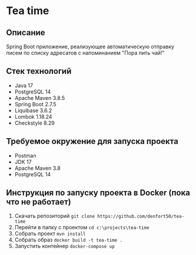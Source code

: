 # Tea time

## Описание
Spring Boot приложение, реализующее автоматическую отправку писем по списку адресатов с напоминанием "Пора пить чай!"

## Стек технологий
* Java 17
* PostgreSQL 14
* Apache Maven 3.8.5
* Spring Boot 2.7.5
* Liquibase 3.6.2
* Lombok 1.18.24
* Checkstyle 8.29

## Требуемое окружение для запуска проекта
* Postman
* JDK 17
* Apache Maven 3.8
* PostgreSQL 14

## Инструкция по запуску проекта в Docker (пока что не работает)
1) Скачать репозиторий `git clone https://github.com/denfort50/tea-time`
2) Перейти в папку с проектом `cd c:\projects\tea-time`
3) Собрать проект `mvn install`
4) Собрать образ `docker build -t tea-time .`
5) Запустить контейнер `docker-compose up`
